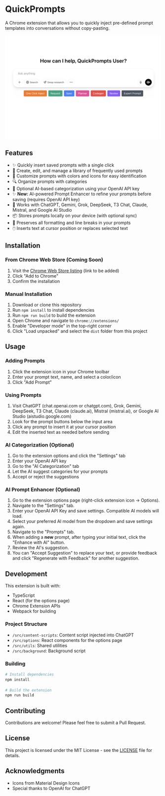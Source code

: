# QuickPrompts

A Chrome extension that allows you to quickly inject pre-defined prompt templates into conversations without copy-pasting.

![QuickPrompts](./screenshots/example-usage.png)

## Features

- ✨ Quickly insert saved prompts with a single click
- 📝 Create, edit, and manage a library of frequently used prompts
- 🎨 Customize prompts with colors and icons for easy identification
- 🔍 Organize prompts with categories
- 🤖 Optional AI-based categorization using your OpenAI API key
- ✨ **New:** AI-powered Prompt Enhancer to refine your prompts before saving (requires OpenAI API key)
- 📱 Works with ChatGPT, Gemini, Grok, DeepSeek, T3 Chat, Claude, Mistral, and Google AI Studio
- 📦 Stores prompts locally on your device (with optional sync)
- 🔄 Preserves all formatting and line breaks in your prompts
- 🖱️ Inserts text at cursor position or replaces selected text

## Installation

### From Chrome Web Store (Coming Soon)

1. Visit the [Chrome Web Store listing](#) (link to be added)
2. Click "Add to Chrome"
3. Confirm the installation

### Manual Installation

1. Download or clone this repository
2. Run `npm install` to install dependencies
3. Run `npm run build` to build the extension
4. Open Chrome and navigate to `chrome://extensions/`
5. Enable "Developer mode" in the top-right corner
6. Click "Load unpacked" and select the `dist` folder from this project

## Usage

### Adding Prompts

1. Click the extension icon in your Chrome toolbar
2. Enter your prompt text, name, and select a color/icon
3. Click "Add Prompt"

### Using Prompts

1. Visit ChatGPT (chat.openai.com or chatgpt.com), Grok, Gemini, DeepSeek, T3 Chat, Claude (claude.ai), Mistral (mistral.ai), or Google AI Studio (aistudio.google.com)
2. Look for the prompt buttons below the input area
3. Click any prompt to insert it at your cursor position
4. Edit the inserted text as needed before sending

### AI Categorization (Optional)

1. Go to the extension options and click the "Settings" tab
2. Enter your OpenAI API key
3. Go to the "AI Categorization" tab
4. Let the AI suggest categories for your prompts
5. Accept or reject the suggestions

### AI Prompt Enhancer (Optional)

1.  Go to the extension options page (right-click extension icon -> Options).
2.  Navigate to the "Settings" tab.
3.  Enter your OpenAI API Key and save settings. Compatible AI models will load.
4.  Select your preferred AI model from the dropdown and save settings again.
5.  Navigate to the "Prompts" tab.
6.  When adding a **new** prompt, after typing your initial text, click the "Enhance with AI" button.
7.  Review the AI's suggestion.
8.  You can "Accept Suggestion" to replace your text, or provide feedback and click "Regenerate with Feedback" for another suggestion.

## Development

This extension is built with:
- TypeScript
- React (for the options page)
- Chrome Extension APIs
- Webpack for building

### Project Structure

- `/src/content-scripts`: Content script injected into ChatGPT
- `/src/options`: React components for the options page
- `/src/utils`: Shared utilities
- `/src/background`: Background script

### Building

```bash
# Install dependencies
npm install

# Build the extension
npm run build
```

## Contributing

Contributions are welcome! Please feel free to submit a Pull Request.

## License

This project is licensed under the MIT License - see the [LICENSE](LICENSE) file for details.

## Acknowledgments

- Icons from Material Design Icons
- Special thanks to OpenAI for ChatGPT 
